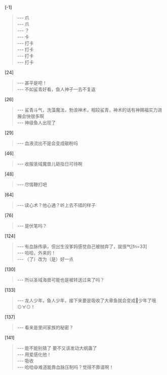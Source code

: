 
[-1] 
>--- 爪<br>
>--- 爪<br>
>--- ？<br>
>--- 卡<br>
>--- 打卡<br>
>--- 打卡<br>
>--- 打卡<br>
>--- 打卡<br>

[24] 
>--- 甚平是吧！<br>
>--- 不如鲨青好看，鱼人神子一去不复返<br>

[26] 
>--- 鲨青斗气，洗藻魔法，勃浪神术，相较鲨青，神术的话有神赐福实力进展会快很多啊<br>
>--- 神级鱼人出现了<br>

[29] 
>--- 血液流出不是会变成碳粉吗<br>

[46] 
>--- 收服圣域魔兽儿砸指日可待啊<br>

[48] 
>--- 尽情鞭打吧<br>

[64] 
>--- 读心术？他心通？听上去不错的样子<br>

[76] 
>--- 是伏笔吗？<br>

[124] 
>--- 有血脉传承，但出生没爹妈感觉自己被抛弃了，就很气[fn=33]<br>
>--- 哈哈，外来的！<br>
>--- （了）改为（是）好一点<br>

[130] 
>--- 所以圣域海兽可能也是被转送过来了吗？<br>

[133] 
>--- 龙人少年，鱼人少年，接下来要是吸收了大章鱼就会变成🐙少年了哦⊙∀⊙！<br>

[137] 
>--- 看来是里间家族的秘密？<br>

[141] 
>--- 能不能别猜了 要不又该发动大纲蛊了<br>
>--- 用爱感化他！<br>
>--- 吸收<br>
>--- 哈哈😄难道能靠血脉压制吗？觉得不靠谱啊！<br>
